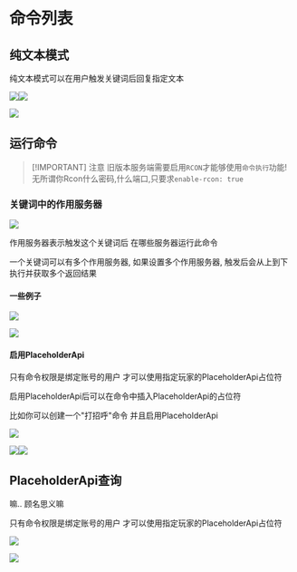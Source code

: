 # 命令列表

## 纯文本模式

纯文本模式可以在用户触发关键词后回复指定文本

![](./attachments/命令列表_001.png)![](./attachments/命令列表_002.png)

![](./attachments/命令列表_003.png)

## 运行命令

> [!IMPORTANT] 注意
> 旧版本服务端需要启用`RCON`才能够使用`命令执行`功能!   
> 无所谓你Rcon什么密码,什么端口,只要求`enable-rcon: true`

### 关键词中的作用服务器

![](./attachments/命令列表_004.png)

作用服务器表示触发这个关键词后 在哪些服务器运行此命令

一个关键词可以有多个作用服务器, 如果设置多个作用服务器, 触发后会从上到下执行并获取多个返回结果

#### 一些例子

![](./attachments/命令列表_005.png)

![](./attachments/命令列表_006.png)

#### 启用PlaceholderApi

只有命令权限是绑定账号的用户 才可以使用指定玩家的PlaceholderApi占位符

启用PlaceholderApi后可以在命令中插入PlaceholderApi的占位符

比如你可以创建一个"打招呼"命令 并且启用PlaceholderApi

![](./attachments/命令列表_007.png)

![](./attachments/命令列表_008.png)![](./attachments/命令列表_009.png)

## PlaceholderApi查询

嘛.. 顾名思义嘛

只有命令权限是绑定账号的用户 才可以使用指定玩家的PlaceholderApi占位符

![](./attachments/命令列表_010.png)

![](./attachments/命令列表_011.png)

